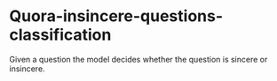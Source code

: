 # Quora-insincere-questions-classification
Given a question the model decides whether the question is sincere or insincere.
